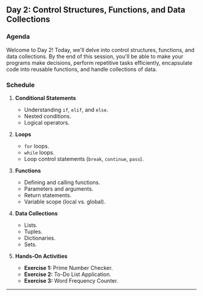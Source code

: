 ## **Day 2: Control Structures, Functions, and Data Collections**

### **Agenda**

Welcome to Day 2! Today, we'll delve into control structures, functions, and data collections. By the end of this session, you'll be able to make your programs make decisions, perform repetitive tasks efficiently, encapsulate code into reusable functions, and handle collections of data.

### **Schedule**

1. **Conditional Statements**
   - Understanding `if`, `elif`, and `else`.
   - Nested conditions.
   - Logical operators.

2. **Loops**
   - `for` loops.
   - `while` loops.
   - Loop control statements (`break`, `continue`, `pass`).

3. **Functions**
   - Defining and calling functions.
   - Parameters and arguments.
   - Return statements.
   - Variable scope (local vs. global).

4. **Data Collections**
   - Lists.
   - Tuples.
   - Dictionaries.
   - Sets.

5. **Hands-On Activities**
   - **Exercise 1:** Prime Number Checker.
   - **Exercise 2:** To-Do List Application.
   - **Exercise 3:** Word Frequency Counter.

---
